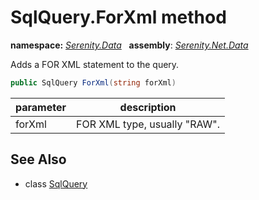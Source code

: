 # SqlQuery.ForXml method
**namespace:** *[Serenity.Data](../../README.md#serenity.data-namespace)*   **assembly**: *[Serenity.Net.Data](../../README.md)*

Adds a FOR XML statement to the query.

```csharp
public SqlQuery ForXml(string forXml)
```

| parameter | description |
| --- | --- |
| forXml | FOR XML type, usually "RAW". |

## See Also

* class [SqlQuery](../SqlQuery.md)